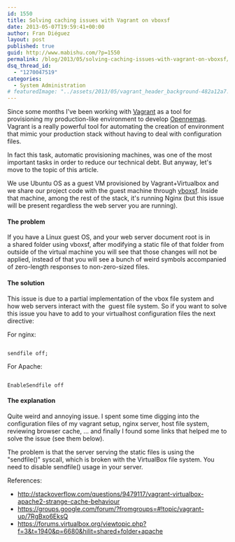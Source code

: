 ```yaml
---
id: 1550
title: Solving caching issues with Vagrant on vboxsf
date: 2013-05-07T19:59:41+00:00
author: Fran Diéguez
layout: post
published: true
guid: http://www.mabishu.com/?p=1550
permalink: /blog/2013/05/solving-caching-issues-with-vagrant-on-vboxsf/
dsq_thread_id:
  - "1270047519"
categories:
  - System Administration
# featuredImage: "../assets/2013/05/vagrant_header_background-482a12a7.png"
---
```

Since some months I've been working with <a title="Vagrant project web site" href="vagrantup.com">Vagrant</a> as a tool for provisioning my production-like environment to develop <a title="Opennemas, the CMS for your online newspaper" href="http://www.opennemas.com">Opennemas</a>. Vagrant is a really powerful tool for automating the creation of environment that mimic your production stack without having to deal with configuration files.

In fact this task, automatic provisioning machines, was one of the most important tasks in order to reduce our technical debt. But anyway, let's move to the topic of this article.

We use Ubuntu OS as a guest VM provisioned by Vagrant+Virtualbox and we share our project code with the guest machine through <a href="https://help.ubuntu.com/community/VirtualBox/SharedFolders">vboxsf</a>. Inside that machine, among the rest of the stack, it's running Nginx (but this issue will be present regardless the web server you are running).<!--more-->
<h4>The problem</h4>
<strong></strong>If you have a Linux guest OS, and your web server document root is in a shared folder using vboxsf, after modifying a static file of that folder from outside of the virtual machine you will see that those changes will not be applied, instead of that you will see a bunch of weird symbols accompanied of zero-length responses to non-zero-sized files.
<h4>The solution</h4>
This issue is due to a partial implementation of the vbox file system and how web servers interact with the  guest file system. So if you want to solve this issue you have to add to your virtualhost configuration files the next directive:

For nginx:
<pre><code>
sendfile off;
</code></pre>
For Apache:
<pre><code>
EnableSendfile off
</code></pre>
<h4>The explanation</h4>
Quite weird and annoying issue. I spent some time digging into the configuration files of my vagrant setup, nginx server, host file system, reviewing browser cache, ... and finally I found some links that helped me to solve the issue (see them below).

The problem is that the server serving the static files is using the "sendfile()" syscall, which is broken with the VirtualBox file system. You need to disable sendfile() usage in your server.

References:
<ul>
	<li><a href="http://stackoverflow.com/questions/9479117/vagrant-virtualbox-apache2-strange-cache-behaviour">http://stackoverflow.com/questions/9479117/vagrant-virtualbox-apache2-strange-cache-behaviour</a></li>
	<li><a href="https://groups.google.com/forum/?fromgroups=#!topic/vagrant-up/7RgBxo6EksQ">https://groups.google.com/forum/?fromgroups=#!topic/vagrant-up/7RgBxo6EksQ</a></li>
	<li><a href="https://forums.virtualbox.org/viewtopic.php?f=3&amp;t=1940&amp;p=6680&amp;hilit=shared+folder+apache">https://forums.virtualbox.org/viewtopic.php?f=3&amp;t=1940&amp;p=6680&amp;hilit=shared+folder+apache</a></li>
</ul>